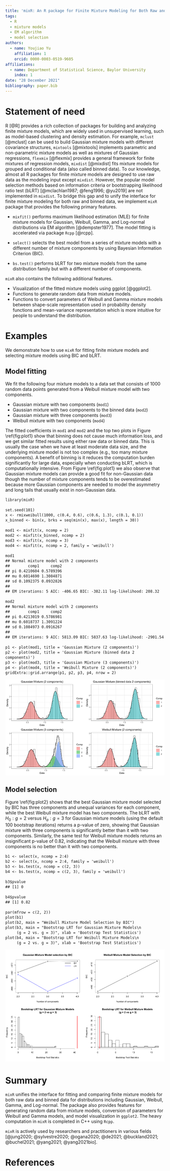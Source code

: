 ```yaml
---
title: 'mixR: An R package for Finite Mixture Modeling for Both Raw and Binned Data'
tags:
  - R
  - mixture models
  - EM algorithm
  - model selection
authors:
  - name: Youjiao Yu
    affiliation: 1
    orcid: 0000-0003-0519-9605
affiliations:
  - name: Department of Statistical Science, Baylor University
    index: 1
date: "28 December 2021"
bibliography: paper.bib
---
```


# Statement of need

R [@R] provides a rich collection of packages for building and analyzing finite mixture models, which are widely used in unsupervised learning, such as model-based clustering and density estimation. For example, `mclust` [@mclust] can be used to build Gaussian mixture models with different covariance structures, `mixtools` [@mixtools] implements parametric and non-parametric mixture models as well as mixtures of Gaussian regressions, `flexmix` [@flexmix] provides a general framework for finite mixtures of regression models, `mixdist` [@mixdist] fits mixture models for grouped and conditional data (also called binned data). To our knowledge, almost all R packages for finite mixture models are designed to use raw data as the modeling input except `mixdist`. However, the popular model selection methods based on information criteria or bootstrapping likelihood ratio test (bLRT) [@mclachlan1987; @feng1996; @yu2019] are not implemented in `mixdist`. To bridge this gap and to unify the interface for finite mixture modeling for both raw and binned data, we implement `mixR` package that provides the following primary features.

-   `mixfit()` performs maximum likelihood estimation (MLE) for finite mixture models for Gaussian, Weibull, Gamma, and Log-normal distributions via EM algorithm [@dempster1977]. The model fitting is accelerated via package `Rcpp` [@rcpp].

-   `select()` selects the best model from a series of mixture models with a different number of mixture components by using Bayesian Information Criterion (BIC).

-   `bs.test()` performs bLRT for two mixture models from the same distribution family but with a different number of components.

`mixR` also contains the following additional features.

-   Visualization of the fitted mixture models using ggplot [@ggplot2].
-   Functions to generate random data from mixture models.
-   Functions to convert parameters of Weibull and Gamma mixture models between shape-scale representation used in probability density functions and mean-variance representation which is more intuitive for people to understand the distribution.

# Examples

We demonstrate how to use `mixR` for fitting finite mixture models and selecting mixture models using BIC and bLRT.

## Model fitting

We fit the following four mixture models to a data set that consists of 1000 random data points generated from a Weibull mixture model with two components.

-   Gaussian mixture with two components (`mod1`)
-   Gaussian mixture with two components to the binned data (`mod2`)
-   Gaussian mixture with three components (`mod3`)
-   Weibull mixture with two components (`mod4`)

The fitted coefficients in `mod1` and `mod2` and the top two plots in Figure \ref{fig:plot1} show that binning does not cause much information loss, and we get similar fitted results using either raw data or binned data. This is usually the case when we have at least moderate data size, and the underlying mixture model is not too complex (e.g., too many mixture components). A benefit of binning is it reduces the computation burden significantly for large data, especially when conducting bLRT, which is computationally intensive. From Figure \ref{fig:plot1} we also observe that Gaussian mixture models can provide a good fit for non-Gaussian data though the number of mixture components tends to be overestimated because more Gaussian components are needed to model the asymmetry and long tails that usually exist in non-Gaussian data.

```{r}
library(mixR)

set.seed(101)
x <- rmixweibull(1000, c(0.4, 0.6), c(0.6, 1.3), c(0.1, 0.1))
x_binned <- bin(x, brks = seq(min(x), max(x), length = 30))

mod1 <- mixfit(x, ncomp = 2)
mod2 <- mixfit(x_binned, ncomp = 2)
mod3 <- mixfit(x, ncomp = 3)
mod4 <- mixfit(x, ncomp = 2, family = 'weibull')

mod1
## Normal mixture model with 2 components
##        comp1     comp2
## pi 0.4210604 0.5789396
## mu 0.6014690 1.3084871
## sd 0.1092375 0.0932826
## 
## EM iterations: 5 AIC: -406.65 BIC: -382.11 log-likelihood: 208.32

mod2
## Normal mixture model with 2 components
##        comp1     comp2
## pi 0.4213019 0.5786981
## mu 0.6018737 1.3091224
## sd 0.1084973 0.0916267
## 
## EM iterations: 9 AIC: 5813.09 BIC: 5837.63 log-likelihood: -2901.54

p1 <- plot(mod1, title = 'Gaussian Mixture (2 components)')
p2 <- plot(mod2, title = 'Gaussian Mixture (binned data 2 components)')
p3 <- plot(mod3, title = 'Gaussian Mixture (3 components)')
p4 <- plot(mod4, title = 'Weibull Mixture (2 components)')
gridExtra::grid.arrange(p1, p2, p3, p4, nrow = 2)
```

![(top left) the fitted Gaussian mixture with two components; (top right) the fitted Gaussian mixture with two components to the binned data; (bottom left) the fitted Gaussian mixture with three components; (bottom right) the fitted Weibull mixture with two components \label{fig:plot1}](plot1.png)

## Model selection

Figure \ref{fig:plot2} shows that the best Gaussian mixture model selected by BIC has three components and unequal variances for each component, while the best Weibull mixture model has two components. The bLRT with $H_0: g=2$ versus $H_a: g=3$ for Gaussian mixture models (using the default 100 bootstrap iterations) returns a p-value of zero, showing that Gaussian mixture with three components is significantly better than it with two components. Similarly, the same test for Weibull mixture models returns an insignificant p-value of 0.82, indicating that the Weibull mixture with three components is no better than it with two components.

```{r}
b1 <- select(x, ncomp = 2:4)
b2 <- select(x, ncomp = 2:4, family = 'weibull')
b3 <- bs.test(x, ncomp = c(2, 3))
b4 <- bs.test(x, ncomp = c(2, 3), family = 'weibull')

b3$pvalue
## [1] 0

b4$pvalue
## [1] 0.82

par(mfrow = c(2, 2))
plot(b1)
plot(b2, main = "Weibull Mixture Model Selection by BIC")
plot(b3, main = "Bootstrap LRT for Gaussian Mixture Models\n 
     (g = 2 vs. g = 3)", xlab = 'Bootstrap Test Statistics')
plot(b4, main = "Bootstrap LRT for Weibull Mixture Models\n
     (g = 2 vs. g = 3)", xlab = 'Bootstrap Test Statistics')
```

![(top left) Gaussian mixture model selection using BIC (UV stands for unequal variances for each mixture components and EV stands for equal variance); (top right) Weibull mixture model selection using BIC; (bottom left) bLRT with $H_0: g=2$ versus $H_a: g=3$ for Gaussian mixture models; (bottom right) bLRT with $H_0: g=2$ versus $H_a: g=3$ for Weibull mixture models \label{fig:plot2}](plot2.png)

# Summary

`mixR` unifies the interface for fitting and comparing finite mixture models for both raw data and binned data for distributions including Gaussian, Weibull, Gamma, and Log-normal. The package also provides features for generating random data from mixture models, conversion of parameters for Weibull and Gamma models, and model visualization in `ggplot2`. The heavy computation in `mixR` is completed in C++ using `Rcpp`.

`mixR` is actively used by researchers and practitioners in various fields [@jung2020; @sylvestre2020; @ogana2020; @de2021; @buckland2021; @buchel2021; @yang2021; @yang2021bio].

# References
